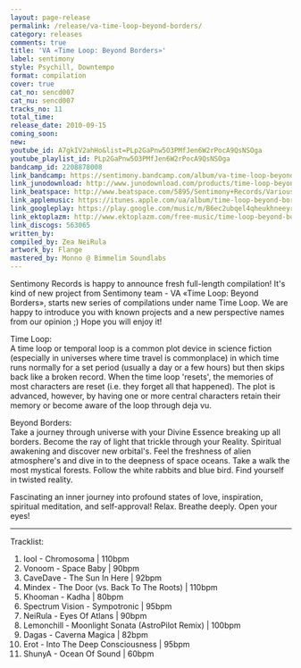 ```yaml
---
layout: page-release
permalink: /release/va-time-loop-beyond-borders/
category: releases
comments: true
title: 'VA «Time Loop: Beyond Borders»'
label: sentimony
style: Psychill, Downtempo
format: compilation
cover: true
cat_no: sencd007
cat_nu: sencd007
tracks_no: 11
total_time: 
release_date: 2010-09-15
coming_soon: 
new: 
youtube_id: A7gkIV2ahHo&list=PLp2GaPnw5O3PMfJen6W2rPocA9QsNSOga
youtube_playlist_id: PLp2GaPnw5O3PMfJen6W2rPocA9QsNSOga
bandcamp_id: 2208878008
link_bandcamp: https://sentimony.bandcamp.com/album/va-time-loop-beyond-borders
link_junodownload: http://www.junodownload.com/products/time-loop-beyond-borders/1658399-02
link_beatspace: http://www.beatspace.com/5895/Sentimony+Records/Various/Time+Loop+Beyond+Borders/detail.aspx
link_applemusic: https://itunes.apple.com/ua/album/time-loop-beyond-borders/id1272419337?l=uk
link_googleplay: https://play.google.com/music/m/B6ec2ubqel4qheukhneeyrhblte?t=Time_Loop_Beyond_Borders
link_ektoplazm: http://www.ektoplazm.com/free-music/time-loop-beyond-borders
link_discogs: 563065
written_by: 
compiled_by: Zea NeiRula
artwork_by: Flange
mastered_by: Monno @ Bimmelim Soundlabs
---
```


Sentimony Records is happy to announce fresh full-length compilation! It's kind of new project from Sentimony team - VA «Time Loop: Beyond Borders», starts new series of compilations under name Time Loop. We are happy to introduce you with known projects and a new perspective names from our opinion ;) Hope you will enjoy it!

Time Loop:  
A time loop or temporal loop is a common plot device in science fiction (especially in universes where time travel is commonplace) in which time runs normally for a set period (usually a day or a few hours) but then skips back like a broken record. When the time loop 'resets', the memories of most characters are reset (i.e. they forget all that happened). The plot is advanced, however, by having one or more central characters retain their memory or become aware of the loop through deja vu.

Beyond Borders:  
Take a journey through universe with your Divine Essence breaking up all borders. Become the ray of light that trickle through your Reality. Spiritual awakening and discover new orbital's. Feel the freshness of alien atmosphere's and dive in to the deepness of space oceans. Take a walk the most mystical forests. Follow the white rabbits and blue bird. Find yourself in twisted reality.

Fascinating an inner journey into profound states of love, inspiration, spiritual meditation, and self-approval! Relax. Breathe deeply. Open your eyes!

---
Tracklist:

01. IooI - Chromosoma \| 110bpm
02. Vonoom - Space Baby \| 90bpm
03. CaveDave - The Sun In Here \| 92bpm
04. Mindex - The Door (vs. Back To The Roots) \| 110bpm
05. Khooman - Kadha \| 80bpm
06. Spectrum Vision - Sympotronic \| 95bpm
07. NeiRula - Eyes Of Atlans \| 90bpm
08. Lemonchill - Moonlight Sonata (AstroPilot Remix) \| 100bpm
09. Dagas - Caverna Magica \| 82bpm
10. Erot - Into The Deep Consciousness \| 95bpm
11. ShunyA - Ocean Of Sound \| 60bpm
